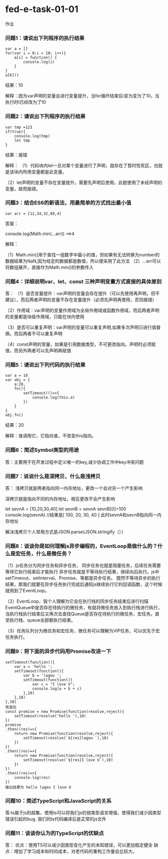 # fed-e-task-01-01
作业
### 问题1：请说出下列程序的执行结果
	var a = []
	for(var i = 0;i < 10; i++){
		a[i] = function() {
			console.log(i)
		}
	}
	a[6]()
结果：10

解释：因为var声明的变量会进行变量提升，当for循环结束后i变为变为了10，当执行时i已经改为了10

### 问题2：请说出下列程序的执行结果
	var tmp =123
	if(true){
		console.log(tmp)
		let tmp
	}
结果：报错

解释：
（1）代码块内let一旦对某个变量进行了声明，就存在了暂时性死区，也就是该块内所用变量都是此变量。

（2）let声明的变量不存在变量提升，需要先声明后使用，此题使用了未经声明的变量，故而报错。

### 问题3：结合ES6的新语法，用最简单的方式找出最小值
	var arr = [12,34,32,89,4]
答案：

console.log(Math.min(...arr)) ==>4

解释：

（1）Math.min()用于查找一组数字中最小的值，但如果有无法转换为number的数据结果为NaN,因为给定的数据都是数值，所以便采用了此方法
（2）...arr可以将数组展开，直接作为Math.min()的参数传入

### 问题4：详细说明var、let、const 三种声明变量方式直接的具体差别

答：
（1）是否变量提升：var声明的变量会存在提升（可以先使用再声明，但不建议），而后两者声明的变量不存在变量提升（必须先声明再使用，否则报错）

（2）作用域：var声明的变量作用域为全局作用域或函数作用域，而后两者声明的变量都是块级作用域，只能在块内使用

（3）是否可以重复声明：var声明的变量可以重复声明,如果多次声明只进行值替换。而后两者不可以重复声明

（4）const声明的常量，如果是引用数据类型，不可更改指向。声明时必须赋值，而另外两者可以先声明再赋值
	
	
### 问题5：请说出下列代码的执行结果
	var a = 10
	var obj = {
		a:20,
		fn(){
			setTimeout(()=>{
				console.log(this.a)
			})
		}
	}
	obj.fn()
结果：20

解释：谁调用它，它指向谁，不改变this指向。

### 问题6：简述Symbol类型的用途
答：主要用于在开发过程中定义唯一的key,减少协调工作中key冲突问题

### 问题7：说说什么是深拷贝、什么是浅拷贝
答：
浅拷贝就是两者指向同一内存地址，更改一个会对另一个产生影响

深拷贝就是指向不同的内存地址，相互更改不会产生影响

let sevnA = [10,20,30,40]
let sevnB = sevnA
sevnB[0]=100
console.log(sevnA)  //结果是[ 100, 20, 30, 40 ] 此时sevnA和sevnB指向同一内存地址

解决浅拷贝个人常用方式是JSON.parse(JSON.stringify（））

### 问题8：谈谈你是如何理解js异步编程的，EventLoop是做什么的？什么是宏任务，什么是微任务？

（1）js任务分为同步任务和异步任务，
	同步任务也就是阻塞任务，后续任务需要等待它执行结束后才能执行
	异步任务就是不等待执行结果，继续向后执行。js中setTimeout、setInterval、Promise、等都是异步任务。
	既然不等待异步的执行结果，那我们就要在异步任务执行完成后通知js继续执行它的回调函数，这个时候就用到了EventLoop。
	
（2）EventLoop，我个人理解为它会在执行栈的同步任务结束后进行扫描EventQueue中是否存在待执行的微任务，有就将微任务放入到执行栈进行执行，当执行栈执行结束后又再次去查找Queue是否存在待执行的微任务、宏任务。直至执行栈、queue全部都执行结束。

（3）任务队列分为微任务和宏任务，微任务可以理解为VIP任务，可以优先于宏任务执行。



### 问题9：将下面的异步代码用Promise改进一下
	setTimeout(function(){
		var a = 'hello ';
		setTimeout(function(){
			var b = 'lagou ';
			setTimeout(function(){
				var c = "I love U";
				console.log(a + b + c)
			},10)
		},10)
	},10)
	改造后
	const promise = new Promise(function(resolve,reject){
		setTimeout(resolve('hello '),10)
	})
	promise
	.then((res)=>{
		return new Promise(function(resolve,reject){
			setTimeout(resolve(`${res}lagou `),10)
		})
	})
	.then((res)=>{
		return new Promise(function(resolve,reject){
			setTimeout(resolve(`${res}I love U`),10)
		})
	})
	.then((res)=>{
		console.log(res)
	})
	输出结果为 hello lagou I love U
### 问题10：简述TypeScript和JavaScript的关系
答:ts属于js的超集，使用ts可以将我们js的弱类型语言增强，使得我们减少因类型错误引起的bug.
我们的ts代码编译后是正常的js文件
	
### 问题11：谈谈你认为的TypeScript的优缺点
答：
优点：使用TS可以减少因类型变化产生的未知错误，可以更加稳定健全
缺点：增加了学习成本和时间成本，对老代码的重构工作量会比较大。
